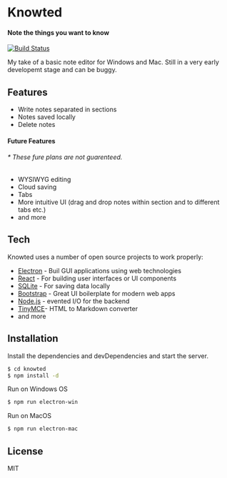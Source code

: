 # Knowted
#### Note the things you want to know

[![Build Status](https://travis-ci.org/dimii96/knowted.svg?branch=master)](https://travis-ci.org/dimii96/knowted)

My take of a basic note editor for Windows and Mac.
Still in a very early developemt stage and can be buggy.

## Features

  - Write notes separated in sections 
  - Notes saved locally
  - Delete notes

#### Future Features
###### * These fure plans are not guarenteed.
  - WYSIWYG editing  
  - Cloud saving 
  - Tabs
  - More intuitive UI (drag and drop notes within section and to different tabs etc.) 
  - and more

## Tech

Knowted uses a number of open source projects to work properly:

* [Electron] - Buil GUI applications using web technologies
* [React] -  For building user interfaces or UI components 
* [SQLite] - For saving data locally
* [Bootstrap] - Great UI boilerplate for modern web apps
* [Node.js] - evented I/O for the backend
* [TinyMCE]- HTML to Markdown converter
* and more

## Installation

Install the dependencies and devDependencies and start the server.

```sh
$ cd knowted
$ npm install -d
```

Run on Windows OS
```sh
$ npm run electron-win
```

Run on MacOS
```sh
$ npm run electron-mac
```

License
----

MIT



   [Electron]: <https://www.electronjs.org/>
   [Node.js]: <http://nodejs.org>
   [React]: <https://reactjs.org/>
   [Bootstrap]: <https://getbootstrap.com/>
   [SQLite]: <https://www.sqlite.org/>
   [TinyMCE]: <https://www.tiny.cloud/>

